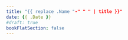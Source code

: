 ```yaml
---
title: "{{ replace .Name "-" " " | title }}"
date: {{ .Date }}
#draft: true
bookFlatSection: false
---
```


